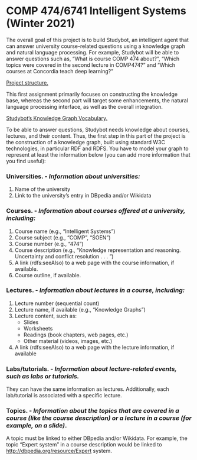 

# COMP 474/6741 Intelligent Systems (Winter 2021)

The overall goal of this project is to build Studybot, an intelligent agent that can
answer university course-related questions using a knowledge graph and natural language
processing. For example, Studybot will be able to answer questions such as, “What is course COMP 474 about?”, “Which topics were covered in the second lecture in COMP474?” and “Which courses at Concordia teach deep learning?”


<u>Project structure.</u> 

This first assignment primarily focuses on constructing the knowledge base, whereas the second part will target some enhancements, the natural language processing interface, as well as the overall integration.


<u>Studybot’s Knowledge Graph Vocabulary.</u>

To be able to answer questions, Studybot needs knowledge about courses, lectures, and their content. Thus, the first step in this part of the project is the construction of a knowledge graph, built using standard W3C technologies, in particular RDF and RDFS. You have to model your graph to represent at least the information below (you can add more information that you find useful):


### Universities.  - ***Information about universities:***
1. Name of the university
2. Link to the university’s entry in DBpedia and/or Wikidata

### Courses. - ***Information about courses offered at a university, including:***
1. Course name (e.g., “Intelligent Systems”)
2. Course subject (e.g., “COMP”, “SOEN”)
3. Course number (e.g., “474”)
4. Course description (e.g., “Knowledge representation and reasoning. Uncertainty and conflict resolution . . . ”)
5. A link (rdfs:seeAlso) to a web page with the course information, if available.
6. Course outline, if available.


### Lectures. - ***Information about lectures in a course, including:***
1. Lecture number (sequential count)
2. Lecture name, if available (e.g., “Knowledge Graphs”)
3. Lecture content, such as:
    * Slides
    *  Worksheets
    * Readings (book chapters, web pages, etc.)
    * Other material (videos, images, etc.)
4. A link (rdfs:seeAlso) to a web page with the lecture information, if available


### Labs/tutorials. - ***Information about lecture-related events, such as labs or tutorials.***
They can have the same information as lectures. Additionally, each lab/tutorial is associated with a specific lecture.


### Topics.  - ***Information about the topics that are covered in a course (like the course description) or a lecture in a course (for example, on a slide)***. 

A topic must be linked to either DBpedia and/or Wikidata. For example, the topic “Expert system” in a course description would be linked to http://dbpedia.org/resource/Expert system.

